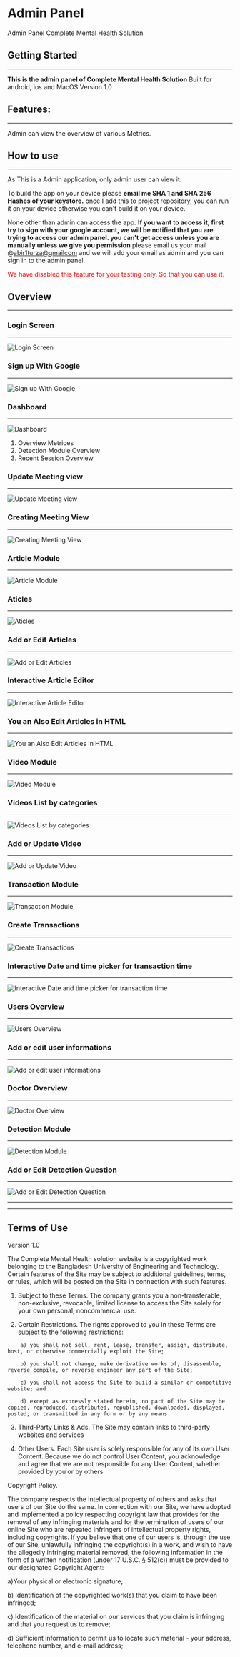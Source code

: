 # Admin Panel

Admin Panel Complete Mental Health Solution

## Getting Started

---

**This is the admin panel of Complete Mental Health Solution**
Built for android, ios and MacOS
Version 1.0


## Features:

---

Admin can view the overview of various Metrics.

## How to use

---

As This is a Admin application, only admin user can view it.

To build the app on your device please **email me SHA 1 and SHA 256 Hashes of your keystore.**
once I add this to project repository, you can run it on your device otherwise you can't build it on your device.

None other than admin can access the app. **If you want to access it,
first try to sign with your google account, we will be notified that you are trying to access our admin panel.
 you can't get access unless you are manually unless we give you permission**
 please email us your mail @<abir1turza@gmailcom> and we will add your email as admin and you can sign in to the admin panel.

 <span style="color:red">We have disabled this feature for your testing only. So that you can use it.</span>

 ## Overview

---

 ### Login Screen

---

![Login Screen](./readme/1.png)

 ### Sign up With Google

---

![Sign up With Google](./readme/2.png)

 ### Dashboard

---

![Dashboard](./readme/3.png)

1. Overview Metrices
2. Detection Module Overview
3. Recent Session Overview
 
 ### Update Meeting view

---

![Update Meeting view](./readme/4.png)

 ### Creating Meeting View

---

![Creating Meeting View](./readme/5.png)

 ### Article Module

---

![Article Module](./readme/6.png)

 ### Aticles

---

![Aticles](./readme/7.png)

 ### Add or Edit Articles

---

![Add or Edit Articles](./readme/8.png)

 ### Interactive Article Editor

---

![Interactive Article Editor](./readme/9.png)

 ### You an Also Edit Articles in HTML

---

![You an Also Edit Articles in HTML](./readme/10.png)

 ### Video Module

---

![Video Module](./readme/11.png)

 ### Videos List by categories

---

![Videos List by categories](./readme/12.png)

 ### Add or Update Video

---

![Add or Update Video](./readme/13.png)

 ### Transaction Module

---

![Transaction Module](./readme/14.png)

 ### Create Transactions

---

![Create Transactions](./readme/15.png)

 ### Interactive Date and time picker for transaction time

---

![Interactive Date and time picker for transaction time](./readme/16.png)

 ### Users Overview

---

![Users Overview](./readme/17.png)

 ### Add or edit user informations

---

![Add or edit user informations](./readme/18.png)

 ### Doctor Overview

---

![Doctor Overview](./readme/19.png)

 ### Detection Module

---

![Detection Module](./readme/20.png)

 ### Add or Edit Detection Question

---

![Add or Edit Detection Question](./readme/21.png)

---
---


## Terms of Use


Version 1.0

The Complete Mental Health solution website is a copyrighted work belonging to the Bangladesh University of Engineering and Technology. Certain features of the Site may be subject to additional guidelines, terms, or rules, which will be posted on the Site in connection with such features.

1. Subject to these Terms. The company grants you a non-transferable, non-exclusive, revocable, limited license to access the Site solely for your own personal, noncommercial use.

2. Certain Restrictions. The rights approved to you in these Terms are subject to the following restrictions: 
```
    a) you shall not sell, rent, lease, transfer, assign, distribute, host, or otherwise commercially exploit the Site; 

    b) you shall not change, make derivative works of, disassemble, reverse compile, or reverse engineer any part of the Site; 

    c) you shall not access the Site to build a similar or competitive website; and 

    d) except as expressly stated herein, no part of the Site may be copied, reproduced, distributed, republished, downloaded, displayed, posted, or transmitted in any form or by any means.
```

3. Third-Party Links & Ads. The Site may contain links to third-party websites and services

4. Other Users. Each Site user is solely responsible for any of its own User Content. Because we do not control User Content, you acknowledge and agree that we are not responsible for any User Content, whether provided by you or by others.

Copyright Policy.

The company respects the intellectual property of others and asks that users of our Site do the same. In connection with our Site, we have adopted and implemented a policy respecting copyright law that provides for the removal of any infringing materials and for the termination of users of our online Site who are repeated infringers of intellectual property rights, including copyrights. If you believe that one of our users is, through the use of our Site, unlawfully infringing the copyright(s) in a work, and wish to have the allegedly infringing material removed, the following information in the form of a written notification (under 17 U.S.C. § 512(c)) must be provided to our designated Copyright Agent:

a)Your physical or electronic signature;

b) Identification of the copyrighted work(s) that you claim to have been infringed;

c) Identification of the material on our services that you claim is infringing and that you request us to remove;

d) Sufficient information to permit us to locate such material - your address, telephone number, and e-mail address;





